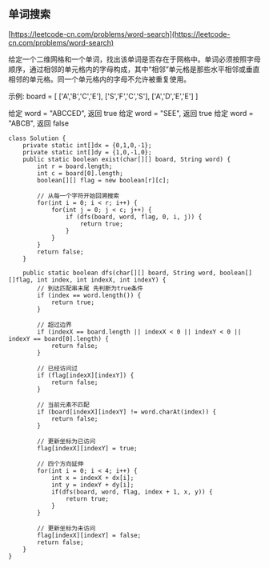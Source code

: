 ## 单词搜索
[https://leetcode-cn.com/problems/word-search](https://leetcode-cn.com/problems/word-search)

给定一个二维网格和一个单词，找出该单词是否存在于网格中。单词必须按照字母顺序，通过相邻的单元格内的字母构成，其中“相邻”单元格是那些水平相邻或垂直相邻的单元格。同一个单元格内的字母不允许被重复使用。

示例:
board =
[
  ['A','B','C','E'],
  ['S','F','C','S'],
  ['A','D','E','E']
]

给定 word = "ABCCED", 返回 true
给定 word = "SEE", 返回 true
给定 word = "ABCB", 返回 false

```
class Solution {
    private static int[]dx = {0,1,0,-1};
    private static int[]dy = {1,0,-1,0};
    public static boolean exist(char[][] board, String word) {
        int r = board.length;
        int c = board[0].length;
        boolean[][] flag = new boolean[r][c];
        
        // 从每一个字符开始回溯搜索
        for(int i = 0; i < r; i++) {
            for(int j = 0; j < c; j++) {
                if (dfs(board, word, flag, 0, i, j)) {
                    return true;
                }
            }
        }
        return false;
    }

    public static boolean dfs(char[][] board, String word, boolean[][]flag, int index, int indexX, int indexY) {
        // 到达匹配串末尾 先判断为true条件
        if (index == word.length()) {
            return true;
        }
        
        // 超过边界
        if (indexX == board.length || indexX < 0 || indexY < 0 || indexY == board[0].length) {
            return false;
        }

        // 已经访问过
        if (flag[indexX][indexY]) {
            return false;
        }

        // 当前元素不匹配
        if (board[indexX][indexY] != word.charAt(index)) {
            return false;
        }

        // 更新坐标为已访问
        flag[indexX][indexY] = true;

        // 四个方向延伸
        for(int i = 0; i < 4; i++) {
            int x = indexX + dx[i];
            int y = indexY + dy[i];
            if(dfs(board, word, flag, index + 1, x, y)) {
                return true;
            }
        }

        // 更新坐标为未访问
        flag[indexX][indexY] = false;
        return false;
    }
}
```
